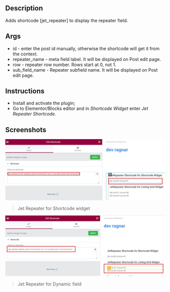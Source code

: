 ## Description
Adds shortcode [jet_repeater] to display the repeater field.

## Args
- id - enter the post id manually, otherwise the shortcode will get it from the context.
- repeater_name - meta field label. It will be displayed on Post edit page.
- row - repeater row number. Rows start at 0, not 1.
- sub_field_name - Repeater subfield name. It will be displayed on Post edit page.

## Instructions
- Install and activate the plugin;
- Go to Elementor/Blocks editor and in *Shortcode Widget* enter *Jet Repeater Shortcode*.

## Screenshots

![Callback option]( screens/screen-01.jpg "Jet Repeater for Shortcode widget" )
> Jet Repeater for Shortcode widget

![Output example]( screens/screen-02.jpg "Jet Repeater for Listings" )
> Jet Repeater for Dynamic field